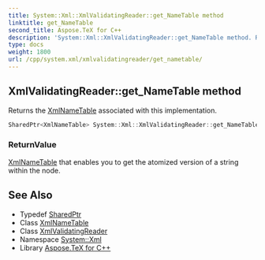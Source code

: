 ```yaml
---
title: System::Xml::XmlValidatingReader::get_NameTable method
linktitle: get_NameTable
second_title: Aspose.TeX for C++
description: 'System::Xml::XmlValidatingReader::get_NameTable method. Returns the XmlNameTable associated with this implementation in C++.'
type: docs
weight: 1800
url: /cpp/system.xml/xmlvalidatingreader/get_nametable/
---
```

## XmlValidatingReader::get_NameTable method


Returns the [XmlNameTable](../../xmlnametable/) associated with this implementation.

```cpp
SharedPtr<XmlNameTable> System::Xml::XmlValidatingReader::get_NameTable() override
```


### ReturnValue

[XmlNameTable](../../xmlnametable/) that enables you to get the atomized version of a string within the node.

## See Also

* Typedef [SharedPtr](../../../system/sharedptr/)
* Class [XmlNameTable](../../xmlnametable/)
* Class [XmlValidatingReader](../)
* Namespace [System::Xml](../../)
* Library [Aspose.TeX for C++](../../../)
